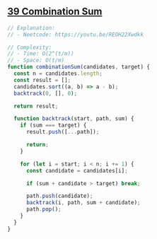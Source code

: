 ## [39 Combination Sum](https://leetcode.com/problems/combination-sum/description/)

<!-- notecardId: 1757598586745 -->

```js
// Explanation:
// - Neetcode: https://youtu.be/REOH22Xwdkk

// Complexity:
// - Time: O(2^(t/m))
// - Space: O(t/m)
function combinationSum(candidates, target) {
  const n = candidates.length;
  const result = [];
  candidates.sort((a, b) => a - b);
  backtrack(0, [], 0);

  return result;

  function backtrack(start, path, sum) {
    if (sum === target) {
      result.push([...path]);

      return;
    }

    for (let i = start; i < n; i += 1) {
      const candidate = candidates[i];

      if (sum + candidate > target) break;

      path.push(candidate);
      backtrack(i, path, sum + candidate);
      path.pop();
    }
  }
}
```
